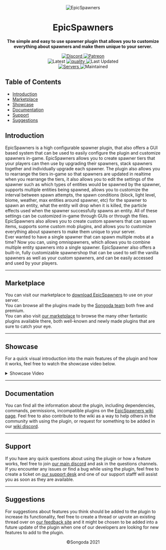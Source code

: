 <p align="center">
<img alt="EpicSpawners"
    src="https://proxy.songoda.com/200/https://cdn2.songoda.com/products/epicspawners/5vteSKAGiFo6ElBhkFqUuKO13ggH28GDO3tundgK.png">
</p>

<h1 align="center">EpicSpawners</h1>

<p align="center">
 <b>
      The simple and easy to use spawner plugin that allows you to customize everything
      about spawners and make them unique to your server.
  </b>
</p>

<p align="center">
    <a href="https://discord.gg/songoda">
        <img alt="Discord" src="https://img.shields.io/discord/293212540723396608?color=7289DA&label=Discord&logo=discord&logoColor=7289DA">
    </a>
    <a href="https://www.patreon.com/join/songoda">
        <img alt="Patreon" src="https://img.shields.io/badge/-Support_on_Patreon-F96854.svg?logo=patreon&style=flat&logoColor=white">
    </a> 
    <br>
    <img alt="Latest" src="https://img.shields.io/badge/dynamic/xml?label=version&query=string%28%2F%2F%2A%5Blocal-name%28.%29%3D%27version%27%20and%20namespace-uri%28.%29%3D%27http%3A%2F%2Fmaven.apache.org%2FPOM%2F4.0.0%27%5D%5B1%5D%29&url=https%3A%2F%2Fraw.githubusercontent.com%2Fsongoda%2FEpicSpawners%2Fmaster%2Fpom.xml&logo=github&style=flat&logoColor=white&color=blue&labelColor=black">
    <a href="https://app.codacy.com/gh/songoda/EpicSpawners/dashboard">
        <img alt="quality" src="https://img.shields.io/codacy/grade/1538be190da6406aa6a2bc711b2478a2">
    </a>
    <img alt="Last Updated" src="https://img.shields.io/github/last-commit/songoda/EpicSpawners">
    <br>
    <a href="https://bstats.org/plugin/bukkit/EpicSpawners/4181">
        <img alt="Servers" src="https://img.shields.io/bstats/servers/4181">
    </a>
    <img alt="Maintained" src="https://img.shields.io/maintenance/yes/2021"> 
</p>

<h2>Table of Contents</h2>
<ul>
    <li><a href='#Introduction'>Introduction</a></li>
    <li><a href='#Marketplace'>Marketplace</a></li>
    <li><a href='#Showcase'>Showcase</a></li>
    <li><a href='#Documentation'>Documentation</a></li>
    <li><a href='#Support'>Support</a></li>
    <li><a href='#Suggestions'>Suggestions</a></li>
</ul>

<article>
    <h2 id="Introduction">Introduction</h2>
    <p>
        EpicSpawners is a high configurable spawner plugin, that also offers a GUI based system that can be used to easily configure the plugin and customize spawners in-game.
        EpicSpawners allows you to create spawner tiers that your players can then use by upgrading their spawners, stack spawners together and individually upgrade each                 spawner. The plugin also allows you to rearrange the tiers in-game so that spawners are updated in realtime when you rearrange the tiers, it also allows you to edit the         settings of the spawner such as which types of entities would be spawned by the spawner, supports multiple entities being spawned, allows you to customize the interval           between spawn attempts, the spawn conditions (block, light level, biome, weather, max entities around spawner, etc) for the spawner to spawn an entity, what the entity           will drop when it is killed, the particle effects used when the spawner successfully spawns an entity. All of these settings can be customized in-game through GUIs or           through the files. EpicSpawners also allows you to create custom spawners that can spawn items, supports some custom mob plugins, and allows you to customize everything         about spawners to make them unique to your server.<br>
        Ever wanted to have a single spawner that can spawn multiple mobs at a time? Now you can, using omnispawners, which allows you to combine multiple entity spawners into a         single spawner. EpicSpawner also offers a built-in, fully customizable spawnershop that can be used to sell the vanilla spawners as well as your custom spawners, and can         be easily accessed and used by your players.
    </p>
</article>
<hr>
<article>
    <h2 id="Marketplace">Marketplace</h2>
    <p>
        You can visit our marketplace to <a href="https://songoda.com/marketplace/product/epicspawners-the-ultimate-spawner-plugin.13">download EpicSpawners</a> to use on your           server.<br>
        You can browse all the plugins made by the <a href="https://songoda.com/teams/songoda">Songoda team</a> both free and premium.<br>
        You can also visit <a href="https://songoda.com/marketplace">our marketplace</a> to browse the many other fantastic plugins available there, both well-known and newly           made plugins that are sure to catch your eye.
    </p>
</article>
<hr>
<article>
    <h2 id="Showcase">Showcase</h2>
    <p>
        For a quick visual introduction into the main features of the plugin and how it works, feel free to watch the showcase video below.
        <details>
            <summary>Showcase Video</summary>
            Coming Soon
        </details>
    </p>
</article>
<hr>
<article>
    <h2 id="Documentation">Documentation</h2>
    <p>
        You can find all the information about the plugin, including dependencies,
        commands, permissions, incompatible plugins on the <a href="https://wiki.songoda.com/Epic_Spawners">EpicSpawners wiki page<a>.
        Feel free to also contribute to the wiki as a way to help others in the community with using the plugin, or request for something to be added in our <a                           href="https://discord.gg/6JwbEQB">wiki discord</a>.
    </p>
</article>
<hr>
<article>
    <h2 id="Support">Support</h2>
    <p>
        If you have any quick questions about using the plugin or how a feature works, feel free to join <a href="https://discord.gg/songoda">our main discord</a> and ask in the         questions channels. If you encounter any issues or find a bug while using the plugin, feel free to create a ticket on <a href="https://support.songoda.com">our support           desk</a> and one of our support stafff will assist you as soon as they are available.
    </p>
</article>
<hr>
<article>
    <h2 id="Suggestions">Suggestions</h2>
    <p>
        For suggestions about features you think should be added to the plugin to increase its functionality, feel free to create a thread or upvote an existing thread over on           <a href="https://feedback.songoda.com">our feedback site</a> and it might be chosen to be added into a future update of the plugin when one of our developers are looking         for new features to add to the plugin.
    </p>
</article>

<p align="center">
    &copy;Songoda 2021
</p>
